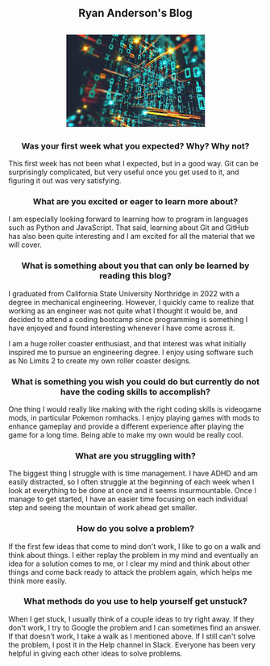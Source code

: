 <h2 align="center">Ryan Anderson's Blog </h2>
<h2 align="center"><img src="blogimage1.jpg" alt="Floating Numbers"></h2>

<h3 align="center">Was your first week what you expected? Why? Why not?</h3>

  This first week has not been what I expected, but in a good way.  Git can be surprisingly complicated,
but very useful once you get used to it, and figuring it out was very satisfying.

<h3 align="center">What are you excited or eager to learn more about?</h3>

  I am especially looking forward to learning how to program in languages such as Python and JavaScript.
That said, learning about Git and GitHub has also been quite interesting and I am excited for all the
material that we will cover.

<h3 align="center">What is something about you that can only be learned by reading this blog?</h3>

  I graduated from California State University Northridge in 2022 with a degree in mechanical engineering. 
However, I quickly came to realize that working as an engineer was not quite what I thought it would be, 
and decided to attend a coding bootcamp since programming is something I have enjoyed and found interesting
whenever I have come across it.

  I am a huge roller coaster enthusiast, and that interest was what initially inspired me to pursue an
engineering degree.  I enjoy using software such as No Limits 2 to create my own roller coaster designs.

<h3 align="center">What is something you wish you could do but currently do not have the coding skills to accomplish?</h3>

One thing I would really like making with the right coding skills is videogame mods, in particular Pokemon romhacks.  I enjoy playing games with mods to enhance gameplay and provide a different experience after playing the game for a long time.  Being able to make my own would be really cool.

<h3 align="center">What are you struggling with?</h3>

The biggest thing I struggle with is time management.  I have ADHD and am easily distracted, so I often struggle at the beginning of each week when I look at everything to be done at once and it seems insurmountable.  Once I manage to get started, I have an easier time focusing on each individual step and seeing the mountain of work ahead get smaller.

<h3 align="center">How do you solve a problem? </h3>

If the first few ideas that come to mind don't work, I like to go on a walk and think
about things.  I either replay the problem in my mind and eventually an idea for a
solution comes to me, or I clear my mind and think about other things and come back
ready to attack the problem again, which helps me think more easily.

<h3 align="center">What methods do you use to help yourself get unstuck?</h3>

When I get stuck, I usually think of a couple ideas to try right away.  If they don't work, I try to Google the problem and I can sometimes find an answer.  If that doesn't work, I take a walk as I mentioned above.  If I still can't solve the problem, I post it in the Help channel in Slack.  Everyone has been very helpful in
giving each other ideas to solve problems.
